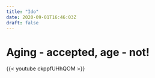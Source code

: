 ```yaml
---
title: "Ido"
date: 2020-09-01T16:46:03Z
draft: false
---
```


# Aging - accepted, age - not!
{{< youtube ckppfUHhQOM >}}
